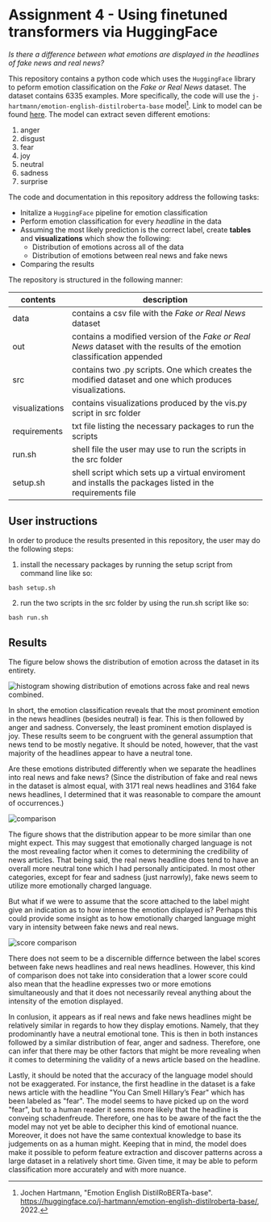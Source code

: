 # Assignment 4 - Using finetuned transformers via HuggingFace

*Is there a difference between what emotions are displayed in the headlines of fake news and real news?*

This repository contains a python code which uses the ```HuggingFace``` library to peform emotion classification on the *Fake or Real News* dataset. The dataset contains 6335 examples. More specifically, the code will use the ```j-hartmann/emotion-english-distilroberta-base``` model[^1]. Link to model can be found [here](https://huggingface.co/j-hartmann/emotion-english-distilroberta-base). The model can extract seven different emotions: 
1. anger
2. disgust
3. fear
4. joy
5. neutral
6. sadness
7. surprise

The code and documentation in this repository address the following tasks:

- Initalize a ```HuggingFace``` pipeline for emotion classification
- Perform emotion classification for every *headline* in the data
- Assuming the most likely prediction is the correct label, create **tables** and **visualizations** which show the following:
  - Distribution of emotions across all of the data
  - Distribution of emotions between real news and fake news
- Comparing the results

The repository is structured in the following manner:

| contents | description | 
| --- | --- | 
| data | contains a csv file with the *Fake or Real News* dataset |
| out | contains a modified version of the *Fake or Real News* dataset with the results of the emotion classification appended |
| src | contains two .py scripts. One which creates the modified dataset and one which produces visualizations. |
| visualizations | contains visualizations produced by the vis.py script in src folder |
| requirements | txt file listing the necessary packages to run the scripts |
| run.sh | shell file the user may use to run the scripts in the src folder |
| setup.sh | shell script which sets up a virtual enviroment and installs the packages listed in the requirements file |

## User instructions

In order to produce the results presented in this repository, the user may do the following steps: 

1. install the necessary packages by running the setup script from command line like so: 

```bash setup.sh```

2. run the two scripts in the src folder by using the run.sh script like so: 

```bash run.sh```

## Results

The figure below shows the distribution of emotion across the dataset in its entirety.  

![histogram showing distribution of emotions across fake and real news combined.](/visualizations/news_histogram_all.png)

In short, the emotion classification reveals that the most prominent emotion in the news headlines (besides neutral) is fear. This is then followed by anger and sadness. Conversely, the least prominent emotion displayed is joy. These results seem to be congruent with the general assumption that news tend to be mostly negative. It should be noted, however, that the vast majority of the headlines appear to have a neutral tone. 

Are these emotions distributed differently when we separate the headlines into real news and fake news? 
(Since the distribution of fake and real news in the dataset is almost equal, with 3171 real news headlines and 3164 fake news headlines, I determined that it was reasonable to compare the amount of occurrences.)

![comparison](/visualizations/news_comparison.png)

The figure shows that the distribution appear to be more similar than one might expect. This may suggest that emotionally charged language is not the most revealing factor when it comes to determining the credibility of news articles. That being said, the real news headline does tend to have an overall more neutral tone which I had personally anticipated. In most other categories, except for fear and sadness (just narrowly), fake news seem to utilize more emotionally charged language.

But what if we were to assume that the score attached to the label might give an indication as to how intense the emotion displayed is? Perhaps this could provide some insight as to how emotionally charged language might vary in intensity between fake news and real news.

![score comparison](/visualizations/news_score_comparison.png)

There does not seem to be a discernible differnce between the label scores between fake news headlines and real news headlines. However, this kind of comparison does not take into consideration that a lower score could also mean that the headline expresses two or more emotions simultaneously and that it does not necessarily reveal anything about the intensity of the emotion displayed.

In conlusion, it appears as if real news and fake news headlines might be relatively similar in regards to how they display emotions. Namely, that they prodominantly have a neutral emotional tone. This is then in both instances followed by a similar distribution of fear, anger and sadness. Therefore, one can infer that there may be other factors that might be more revealing when it comes to determining the validity of a news article based on the headline.

Lastly, it should be noted that the accuracy of the language model should not be exaggerated. For instance, the first headline in the dataset is a fake news article with the headline "You Can Smell Hillary’s Fear" which has been labeled as "fear". The model seems to have picked up on the word "fear", but to a human reader it seems more likely that the headline is conveing schadenfreude. Therefore, one has to be aware of the fact the the model may not yet be able to decipher this kind of emotional nuance. Moreover, it does not have the same contextual knowledge to base its judgements on as a human might. 
Keeping that in mind, the model does make it possible to peform feature extraction and discover patterns across a large dataset in a relatively short time. Given time, it may be able to peform classification more accurately and with more nuance.

[^1]: Jochen Hartmann, "Emotion English DistilRoBERTa-base". https://huggingface.co/j-hartmann/emotion-english-distilroberta-base/, 2022.
